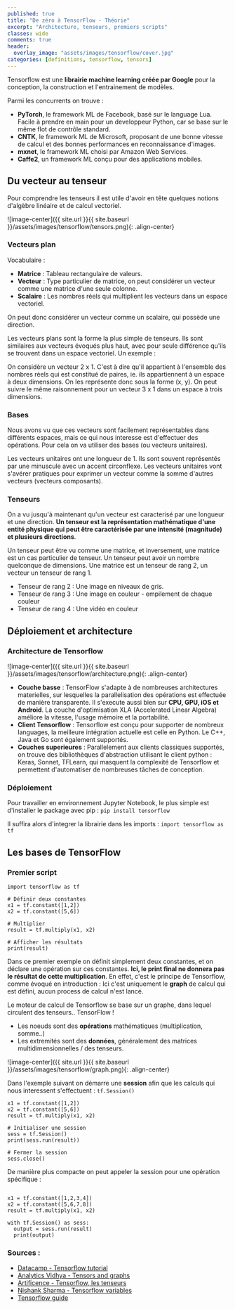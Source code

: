 ```yaml
---
published: true
title: "De zéro à TensorFlow - Théorie"
excerpt: "Architecture, tenseurs, premiers scripts"
classes: wide
comments: true
header:
  overlay_image: "assets/images/tensorflow/cover.jpg"
categories: [definitions, tensorflow, tensors]
---
```


Tensorflow est une **librairie machine learning créée par Google** pour la conception, la construction et l'entrainement de modèles.

Parmi les concurrents on trouve :
- **PyTorch**, le framework ML de Facebook, basé sur le language Lua. Facile à prendre en main pour un developpeur Python, car se base sur le même flot de contrôle standard.
- **CNTK**, le framework ML de Microsoft, proposant de une bonne vitesse de calcul et des bonnes performances en reconnaissance d'images.
- **mxnet**, le framework ML choisi par Amazon Web Services.
- **Caffe2**, un framework ML conçu pour des applications mobiles.

## Du vecteur au tenseur
Pour comprendre les tenseurs il est utile d'avoir en tête quelques notions d'algèbre linéaire et de calcul vectoriel.

![image-center]({{ site.url }}{{ site.baseurl }}/assets/images/tensorflow/tensors.png){: .align-center}

### Vecteurs plan
Vocabulaire :

- **Matrice** : Tableau rectangulaire de valeurs.
- **Vecteur** : Type particulier de matrice, on peut considérer un vecteur comme une matrice d'une seule colonne.
- **Scalaire** : Les nombres réels qui multiplient les vecteurs dans un espace vectoriel.

On peut donc considérer un vecteur comme un scalaire, qui possède une direction.

Les vecteurs plans sont la forme la plus simple de tenseurs. Ils sont similaires aux vecteurs évoqués plus haut, avec pour seule différence qu'ils se trouvent dans un espace vectoriel. Un exemple :

On considère un vecteur 2 x 1. C'est à dire qu'il appartient à l'ensemble des nombres réels qui est constitué de paires, ie. ils appartiennent à un espace à deux dimensions. On les représente donc sous la forme (x, y). On peut suivre le même raisonnement pour un vecteur 3 x 1 dans un espace à trois dimensions.

### Bases

Nous avons vu que ces vecteurs sont facilement représentables dans différents espaces, mais ce qui nous interesse est d'effectuer des opérations. Pour cela on va utiliser des bases (ou vecteurs unitaires).

Les vecteurs unitaires ont une longueur de 1. Ils sont souvent représentés par une minuscule avec un accent circonflexe. Les vecteurs unitaires vont s'avérer pratiques pour exprimer un vecteur comme la somme d'autres vecteurs (vecteurs composants).

### Tenseurs

On a vu jusqu'à maintenant qu'un vecteur est caracterisé par une longueur et une direction. **Un tenseur est la représentation mathématique d'une entité physique qui peut être caractérisée par une intensité (magnitude) et plusieurs directions**.

Un tenseur peut être vu comme une matrice, et inversement, une matrice est un cas particulier de tenseur. Un tenseur peut avoir un nombre quelconque de dimensions. Une matrice est un tenseur de rang 2, un vecteur un tenseur de rang 1.

- Tenseur de rang 2 : Une image en niveaux de gris.
- Tenseur de rang 3 : Une image en couleur - empilement de chaque couleur
- Tenseur de rang 4 : Une vidéo en couleur

## Déploiement et architecture

### Architecture de Tensorflow

![image-center]({{ site.url }}{{ site.baseurl }}/assets/images/tensorflow/architecture.png){: .align-center}

- **Couche basse** : TensorFlow s'adapte à de nombreuses architectures materielles, sur lesquelles la parallelisation des opérations est effectuée de manière transparente. Il s'execute aussi bien sur **CPU, GPU, iOS et Android**. La couche d'optimisation XLA (Accelerated Linear Algebra) améliore la vitesse, l'usage mémoire et la portabilité.
- **Client Tensorflow** : Tensorflow est conçu pour supporter de nombreux languages, la meilleure intégration actuelle est celle en Python. Le C++, Java et Go sont également supportés.
- **Couches superieures** : Parallelement aux clients classiques supportés, on trouve des bibliothèques d'abstraction utilisant le client python : Keras, Sonnet, TFLearn, qui masquent la complexité de Tensorflow et permettent d'automatiser de nombreuses tâches de conception.

### Déploiement


Pour travailler en environnement Jupyter Notebook, le plus simple est d'installer le package avec pip : ```pip install tensorflow```

Il suffira alors d'integrer la librairie dans les imports : ```import tensorflow as tf```

## Les bases de TensorFlow

### Premier script
```
import tensorflow as tf

# Définir deux constantes
x1 = tf.constant([1,2])
x2 = tf.constant([5,6])

# Multiplier
result = tf.multiply(x1, x2)

# Afficher les résultats
print(result)
```

Dans ce premier exemple on définit simplement deux constantes, et on déclare une opération sur ces constantes. **Ici, le print final ne donnera pas le résultat de cette multiplication**. En effet, c'est le principe de Tensorflow, comme évoqué en introduction : Ici c'est uniquement le **graph** de calcul qui est défini, aucun process de calcul n'est lancé.

Le moteur de calcul de Tensorflow se base sur un graphe, dans lequel circulent des tenseurs.. TensorFlow !

- Les noeuds sont des **opérations** mathématiques (multiplication, somme..)
- Les extremités sont des **données**, généralement des matrices multidimensionnelles / des tenseurs.

![image-center]({{ site.url }}{{ site.baseurl }}/assets/images/tensorflow/graph.png){: .align-center}


Dans l'exemple suivant on démarre une **session** afin que les calculs qui nous interessent s'effectuent : ```tf.Session()```

```
x1 = tf.constant([1,2])
x2 = tf.constant([5,6])
result = tf.multiply(x1, x2)

# Initialiser une session
sess = tf.Session()
print(sess.run(result))

# Fermer la session
sess.close()
```

De manière plus compacte on peut appeler la session pour une opération spécifique :

```

x1 = tf.constant([1,2,3,4])
x2 = tf.constant([5,6,7,8])
result = tf.multiply(x1, x2)

with tf.Session() as sess:
  output = sess.run(result)
  print(output)
```




### Sources :

- [Datacamp - Tensorflow tutorial](https://www.datacamp.com/community/tutorials/tensorflow-tutorial)
- [Analytics Vidhya - Tensors and graphs](https://www.analyticsvidhya.com/blog/2017/03/tensorflow-understanding-tensors-and-graphs/)
- [Artificence - Tensorflow, les tenseurs](https://artificence.com/2017/08/14/rang-forme-et-type-de-tenseur-avec-tensorflow/)
- [Nishank Sharma - Tensorflow variables](https://medium.com/themlblog/getting-started-with-tensorflow-constants-variables-placeholders-and-sessions-80900727b489)
- [Tensorflow guide](https://www.tensorflow.org/guide)
